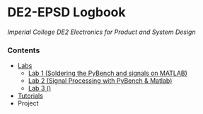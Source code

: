 # DE2-EPSD Logbook
_Imperial College DE2 Electronics for Product and System Design_  

### Contents
- [Labs](/Labs)
  + [Lab 1 (Soldering the PyBench and signals on MATLAB)](/Labs/Lab_1)
  + [Lab 2 (Signal Processing with PyBench & Matlab)](/Labs/Lab_2) 
  + [Lab 3 ()](/Labs/Lab_3)
- [Tutorials](/Tutorials)
- Project

